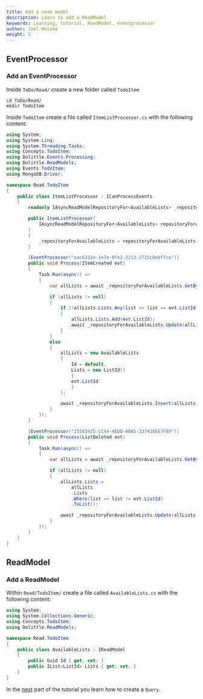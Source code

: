 ```yaml
---
title: Add a read model
description: Learn to add a ReadModel
keywords: Learning, tutorial, ReadModel, eventprocessor
author: Joel Hoisko
weight: 5
---
```


## EventProcessor

### Add an EventProcessor
Inside `ToDo/Read/` create a new folder called `TodoItem`

```console
cd ToDo/Read/
mkdir TodoItem
```

Inside `TodoItem` create a file called `ItemListProcessor.cs` with the following content:

```csharp
using System;
using System.Linq;
using System.Threading.Tasks;
using Concepts.TodoItem;
using Dolittle.Events.Processing;
using Dolittle.ReadModels;
using Events.TodoItem;
using MongoDB.Driver;

namespace Read.TodoItem
{
    public class ItemListProcessor : ICanProcessEvents
    {
        readonly IAsyncReadModelRepositoryFor<AvailableLists> _repositoryForAvailableLists;

        public ItemListProcessor(
            IAsyncReadModelRepositoryFor<AvailableLists> repositoryForAvailableLists
        )
        {
            _repositoryForAvailableLists = repositoryForAvailableLists;
        }

        [EventProcessor("eac6222e-1e7e-0fe2-2213-2715c8ebffce")]
        public void Process(ItemCreated evt)
        {
            Task.Run(async() =>
            {
                var allLists = await _repositoryForAvailableLists.GetById(default(Guid));

                if (allLists != null)
                {
                    if (!allLists.Lists.Any(list => list == evt.ListId))
                    {
                        allLists.Lists.Add(evt.ListId);
                        await _repositoryForAvailableLists.Update(allLists);
                    }
                }
                else
                {
                    allLists = new AvailableLists
                    {
                        Id = default,
                        Lists = new ListId[]
                        {
                        evt.ListId
                        }
                    };

                    await _repositoryForAvailableLists.Insert(allLists);
                }
            });
        }

        [EventProcessor("25583425-CC44-4EDD-ABA5-337418EE7FB9")]
        public void Process(ListDeleted evt)
        {
            Task.Run(async() =>
            {
                var allLists = await _repositoryForAvailableLists.GetById(default);

                if (allLists != null)
                {
                    allLists.Lists =
                        allLists
                        .Lists
                        .Where(list => list != evt.ListId)
                        .ToList();

                    await _repositoryForAvailableLists.Update(allLists);
                }
            });
        }
    }
}
```


## ReadModel


### Add a ReadModel
Within `Read/TodoItem/` create a file called `AvailableLists.cs` with the following content:

```csharp
using System;
using System.Collections.Generic;
using Concepts.TodoItem;
using Dolittle.ReadModels;

namespace Read.TodoItem
{
    public class AvailableLists : IReadModel
    {
        public Guid Id { get; set; }
        public IList<ListId> Lists { get; set; }
    }
}
```


In the [next](./query) part of the tutorial you learn how to create a `Query`.

